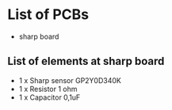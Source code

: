 # List of PCBs
- sharp board

## List of elements at sharp board
- 1 x Sharp sensor GP2Y0D340K 
- 1 x Resistor 1 ohm
- 1 x Capacitor 0,1uF